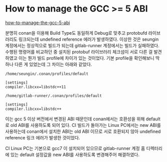 # How to manage the GCC >= 5 ABI

[how-to-manage-the-gcc-5-abi](https://docs.conan.io/en/latest/howtos/manage_gcc_abi.html#how-to-manage-the-gcc-5-abi)

분명히 conan을 이용해 Build Type도 동일하게 Debug로 맞추고 protobufd 라이브러리도 링크되는데 undefined reference 에러가 발생하였다. 이상한 것은 seungin 계정에서는 정상적으로 빌드가 되는데 gitlab-runner 계정에서는 빌드가 실패하였다. 수행된 명령어를 비교하던 중 설치된 protobuf 라이브러리 체크섬이 서로 다른 걸 발견하였고 이는 뭔가 빌드 profile에 차이가 있는 것이었다. 기본 profile을 확인해보니 딱 하나 다른 게 있었는데 그 차이는 아래와 같았다.

`/home/seungin/.conan/profiles/default`

```
[settings]
compiler.libcxx=libstdc++11
```

`/home/gitlab-runner/.conan/profiles/default`

```
[settings]
compiler.libcxx=libstdc++
```

이는 gcc 5 이상 버전에서 변경된 ABI 때문인데 conan에서는 호환성을 위해 default로 old ABI를 사용하도록 되어 있다. CI 빌드가 돌아가는 Linux PC에서는 new ABI를 사용하는데 conan에서 설치한 ABI는 old ABI 이므로 서로 호환되지 않아 undefined reference 링크 에러가 발생한 것이었다.

CI Linux PC는 기본으로 gcc7 이 설치되어 있으므로 gitlab-runner 계정 홈 디렉터리에 있는 default 설정값을 new ABI를 사용하도록 변경해주어 해결하였다.
